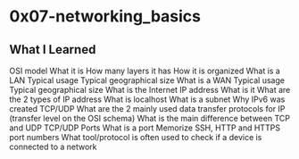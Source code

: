 # 0x07-networking_basics

## What I Learned

OSI model
What it is
How many layers it has
How it is organized
What is a LAN
Typical usage
Typical geographical size
What is a WAN
Typical usage
Typical geographical size
What is the Internet
IP address
What is it
What are the 2 types of IP address
What is localhost
What is a subnet
Why IPv6 was created
TCP/UDP
What are the 2 mainly used data transfer protocols for IP (transfer level on the OSI schema)
What is the main difference between TCP and UDP
TCP/UDP Ports
What is a port
Memorize SSH, HTTP and HTTPS port numbers
What tool/protocol is often used to check if a device is connected to a network